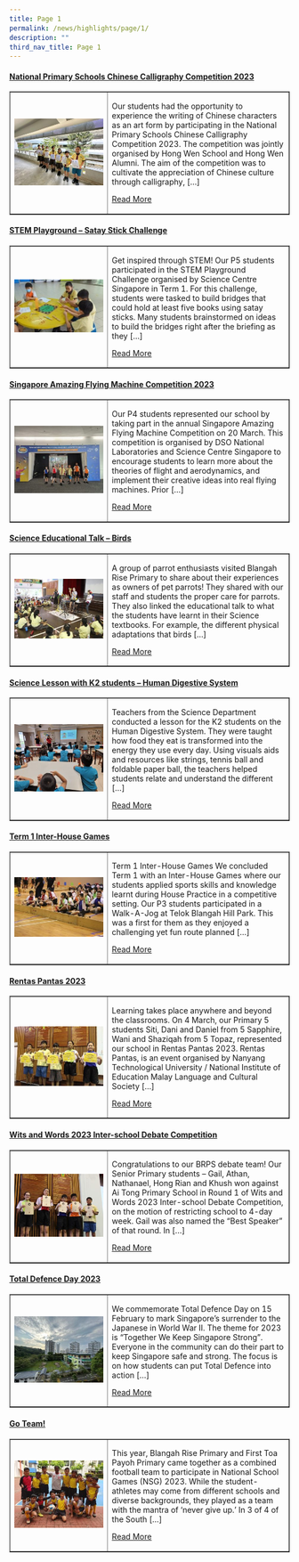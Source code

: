 ```yaml
---
title: Page 1
permalink: /news/highlights/page/1/
description: ""
third_nav_title: Page 1
---
```

<h4><strong><a href="/2023/04/03/national-primary-schools-chinese-calligraphy-competition-2023/" rel="bookmark">National Primary Schools Chinese Calligraphy Competition 2023</a></strong></h4>
<table style="border-collapse: collapse; width: 100%;" border="1">
<tbody>
<tr>
<td style="width: 35%;"><a href="/2023/04/03/national-primary-schools-chinese-calligraphy-competition-2023/"><img src="/images/000001.jpg"></a></td>
<td style="width: 65%;">
<p>Our students had the opportunity to experience the writing of Chinese characters as an art form by participating in the National Primary Schools Chinese Calligraphy Competition 2023. The competition was jointly organised by Hong Wen School and Hong Wen Alumni. The aim of the competition was to cultivate the appreciation of Chinese culture through calligraphy, […]</p>
<p><a href="/2023/04/03/national-primary-schools-chinese-calligraphy-competition-2023/">Read More</a></p>
</td>
</tr>
</tbody>
</table>

<h4><strong><a href="/2023/03/30/stem-playground-satay-stick-challenge/" rel="bookmark">STEM Playground – Satay Stick Challenge</a></strong></h4>
<table style="border-collapse: collapse; width: 100%;" border="1">
<tbody>
<tr>
<td style="width: 35%;"><a href="/2023/03/30/stem-playground-satay-stick-challenge/"><img src="/images/000002.jpg"></a></td>
<td style="width: 65%;">
<p>Get inspired through STEM! Our P5 students participated in the STEM Playground Challenge organised by Science Centre Singapore in Term 1. For this challenge, students were tasked to build bridges that could hold at least five books using satay sticks. Many students brainstormed on ideas to build the bridges right after the briefing as they […]</p>
<p><a href="/2023/03/30/stem-playground-satay-stick-challenge/">Read More</a></p>
</td>
</tr>
</tbody>
</table>

<h4><strong><a href="/2023/03/30/singapore-amazing-flying-machine-competition-2023/" rel="bookmark">Singapore Amazing Flying Machine Competition 2023</a></strong></h4>
<table style="border-collapse: collapse; width: 100%;" border="1">
<tbody>
<tr>
<td style="width: 35%;"><a href="/2023/03/30/singapore-amazing-flying-machine-competition-2023/"><img src="/images/000003.jpg"></a></td>
<td style="width: 65%;">
<p>Our P4 students represented our school by taking part in the annual Singapore Amazing Flying Machine Competition on 20 March. This competition is organised by DSO National Laboratories and Science Centre Singapore to encourage students to learn more about the theories of flight and aerodynamics, and implement their creative ideas into real flying machines. Prior […]</p>
<p><a href="/2023/03/30/singapore-amazing-flying-machine-competition-2023/">Read More</a></p>
</td>
</tr>
</tbody>
</table>

<h4><strong><a href="/2023/03/23/science-educational-talk-birds/" rel="bookmark">Science Educational Talk – Birds</a></strong></h4>
<table style="border-collapse: collapse; width: 100%;" border="1">
<tbody>
<tr>
<td style="width: 35%;"><a href="/2023/03/23/science-educational-talk-birds/"><img src="/images/000004.jpg"></a></td>
<td style="width: 65%;">
<p>A group of parrot enthusiasts visited Blangah Rise Primary to share about their experiences as owners of pet parrots! They shared with our staff and students the proper care for parrots. They also linked the educational talk to what the students have learnt in their Science textbooks. For example, the different physical adaptations that birds […]</p>
<p><a href="/2023/03/23/science-educational-talk-birds/">Read More</a></p>
</td>
</tr>
</tbody>
</table>

<h4><strong><a href="/2023/03/23/science-lesson-with-k2-students-human-digestive-system/" rel="bookmark">Science Lesson with K2 students – Human Digestive System</a></strong></h4>
<table style="border-collapse: collapse; width: 100%;" border="1">
<tbody>
<tr>
<td style="width: 35%;"><a href="/2023/03/23/science-lesson-with-k2-students-human-digestive-system/"><img src="/images/000005.jpg"></a></td>
<td style="width: 65%;">
<p>Teachers from the Science Department conducted a lesson for the K2 students on the Human Digestive System. They were taught how food they eat is transformed into the energy they use every day. Using visuals aids and resources like strings, tennis ball and foldable paper ball, the teachers helped students relate and understand the different […]</p>
<p><a href="/2023/03/23/science-lesson-with-k2-students-human-digestive-system/">Read More</a></p>
</td>
</tr>
</tbody>
</table>

<h4><strong><a href="/2023/03/23/term-1-inter-house-games/" rel="bookmark">Term 1 Inter-House Games</a></strong></h4>
<table style="border-collapse: collapse; width: 100%;" border="1">
<tbody>
<tr>
<td style="width: 35%;"><a href="/2023/03/23/term-1-inter-house-games/"><img src="/images/000006.jpg"></a></td>
<td style="width: 65%;">
<p>Term 1 Inter-House Games We concluded Term 1 with an Inter-House Games where our students applied sports skills and knowledge learnt during House Practice in a competitive setting. Our P3 students participated in a Walk-A-Jog at Telok Blangah Hill Park. This was a first for them as they enjoyed a challenging yet fun route planned […]</p>
<p><a href="/2023/03/23/term-1-inter-house-games/">Read More</a></p>
</td>
</tr>
</tbody>
</table>

<h4><strong><a href="/2023/03/23/rentas-pantas-2023/" rel="bookmark">Rentas Pantas 2023</a></strong></h4>
<table style="border-collapse: collapse; width: 100%;" border="1">
<tbody>
<tr>
<td style="width: 35%;"><a href="/2023/03/23/rentas-pantas-2023/"><img src="/images/000007.jpg"></a></td>
<td style="width: 65%;">
<p>Learning takes place anywhere and beyond the classrooms. On 4 March, our Primary 5 students Siti, Dani and Daniel from 5 Sapphire, Wani and Shaziqah from 5 Topaz, represented our school in Rentas Pantas 2023. Rentas Pantas, is an event organised by Nanyang Technological University / National Institute of Education Malay Language and Cultural Society […]</p>
<p><a href="/2023/03/23/rentas-pantas-2023/">Read More</a></p>
</td>
</tr>
</tbody>
</table>

<h4><strong><a href="/2023/03/21/wits-and-words-2023-inter-school-debate-competition/" rel="bookmark">Wits and Words 2023 Inter-school Debate Competition</a></strong></h4>
<table style="border-collapse: collapse; width: 100%;" border="1">
<tbody>
<tr>
<td style="width: 35%;"><a href="/2023/03/21/wits-and-words-2023-inter-school-debate-competition/"><img src="/images/000008.jpg"></a></td>
<td style="width: 65%;">
<p>Congratulations to our BRPS debate team! Our Senior Primary students – Gail, Athan, Nathanael, Hong Rian and Khush won against Ai Tong Primary School in Round 1 of Wits and Words 2023 Inter-school Debate Competition, on the motion of restricting school to 4-day week. Gail was also named the “Best Speaker” of that round. In […]</p>
<p><a href="/2023/03/21/wits-and-words-2023-inter-school-debate-competition/">Read More</a></p>
</td>
</tr>
</tbody>
</table>

<h4><strong><a href="/2023/02/27/total-defence-day-2023/" rel="bookmark">Total Defence Day 2023</a></strong></h4>
<table style="border-collapse: collapse; width: 100%;" border="1">
<tbody>
<tr>
<td style="width: 35%;"><a href="/2023/02/27/total-defence-day-2023/"><img src="/images/1111.jpg"></a></td>
<td style="width: 65%;">
<p>We commemorate Total Defence Day on 15 February to mark Singapore’s surrender to the Japanese in World War II. The theme for 2023 is “Together We Keep Singapore Strong”. Everyone in the community can do their part to keep Singapore safe and strong. The focus is on how students can put Total Defence into action […]</p>
<p><a href="/2023/02/27/total-defence-day-2023/">Read More</a></p>
</td>
</tr>
</tbody>
</table>

<h4><strong><a href="/2023/02/17/go-team/" rel="bookmark">Go Team!</a></strong></h4>
<table style="border-collapse: collapse; width: 100%;" border="1">
<tbody>
<tr>
<td style="width: 35%;"><a href="/2023/02/17/go-team/"><img src="/images/12.jpg"></a></td>
<td style="width: 65%;">
<p>This year, Blangah Rise Primary and First Toa Payoh Primary came together as a combined football team to participate in National School Games (NSG) 2023. While the student-athletes may come from different schools and diverse backgrounds, they played as a team with the mantra of ‘never give up.’ In 3 of 4 of the South […]</p>
<p><a href="/2023/02/17/go-team/">Read More</a></p>
</td>
</tr>
</tbody>
</table>